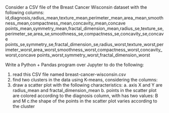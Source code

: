 
Consider a CSV file of the Breast Cancer Wisconsin dataset with the following columns:
id,diagnosis,radius_mean,texture_mean,perimeter_mean,area_mean,smoothness_mean,compactness_mean,concavity_mean,concave points_mean,symmetry_mean,fractal_dimension_mean,radius_se,texture_se,perimeter_se,area_se,smoothness_se,compactness_se,concavity_se,concave points_se,symmetry_se,fractal_dimension_se,radius_worst,texture_worst,perimeter_worst,area_worst,smoothness_worst,compactness_worst,concavity_worst,concave points_worst,symmetry_worst,fractal_dimension_worst

Write a Python + Pandas program over Jupyter to do the following:

1. read this CSV file named breast-cancer-wisconsin.csv
2. find two clusters in the data using K-means, considering the columns:
3. draw a scatter plot with the following characteristics:
  a. axis X and Y are radius_mean and fractal_dimension_mean
  b. points in the scatter plot are colored according to the diagnosis column, with has two values: B and M
  c.the shape of the points in the scatter plot varies according to the cluster